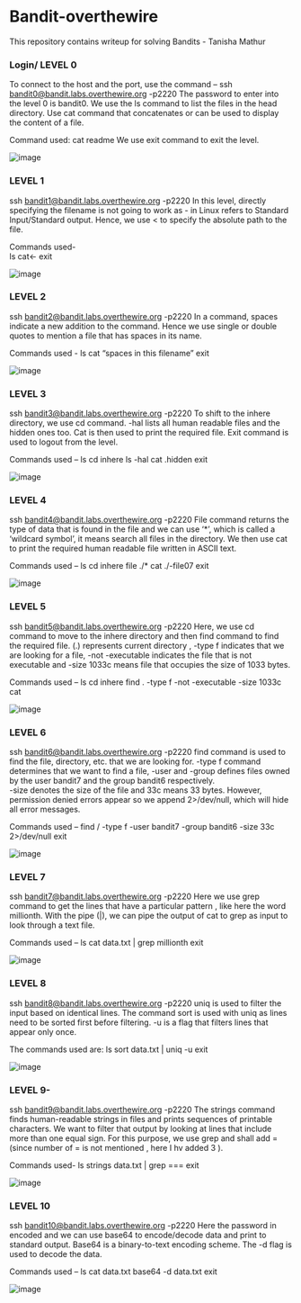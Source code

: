 # Bandit-overthewire

This repository contains writeup for solving Bandits - Tanisha Mathur
### Login/ LEVEL 0
To connect to the host and the port, use the command –
ssh bandit0@bandit.labs.overthewire.org -p2220
The password to enter into the level 0 is bandit0.
We use the ls command to list the files in the head directory. 
Use cat command that concatenates or can be used to display the content of a file.

Command used: cat readme
We use exit command to exit the level.


![image](https://github.com/user-attachments/assets/0acfb2da-f23b-4596-b851-2aedd228fb03)


 
### LEVEL 1
ssh bandit1@bandit.labs.overthewire.org -p2220
In this level, directly specifying the filename is not going to work as - in Linux refers to Standard Input/Standard output. 
Hence, we use < to specify the absolute path to the file.

Commands used-  
 ls        cat<-     	exit
 
 ![image](https://github.com/user-attachments/assets/622e9bfb-8350-438d-b1df-ab3181fae65d)

 
### LEVEL 2
ssh bandit2@bandit.labs.overthewire.org -p2220
In a command, spaces indicate a new addition to the command. 
Hence we use single or double quotes to mention a file that has spaces in its name.

Commands used -
  ls 	cat “spaces in this filename”   	exit

  
  ![image](https://github.com/user-attachments/assets/dca67562-fcc6-479b-9bdb-fdb53c8183ce)

 
 ### LEVEL 3
ssh bandit3@bandit.labs.overthewire.org -p2220
To shift to the inhere directory, we use cd command. -hal lists all human readable files and the hidden ones too. 
Cat is then used to print the required file.
Exit command is used to logout from the level.

Commands used – ls 	cd inhere 	ls -hal    cat .hidden   	exit


![image](https://github.com/user-attachments/assets/4e1e51f1-9968-4cdc-8d52-7effe70e35f4)


 
 
### LEVEL 4
ssh bandit4@bandit.labs.overthewire.org -p2220
File command returns the type of data that is found in the file and we can use ‘*’, which is called a ‘wildcard symbol’, it means search all files in the directory. 
We then use cat to print the required human readable file written in ASCII text.

Commands used – ls	cd inhere 	file ./*  	cat ./-file07    	exit


 ![image](https://github.com/user-attachments/assets/38fcbaad-72bb-475b-a56f-d49e5e6f6913)

 


### LEVEL 5
ssh bandit5@bandit.labs.overthewire.org -p2220
Here, we use cd command to move to the inhere directory and then find command to find the required file. (.) represents current directory ,
-type f indicates that we are looking for a file, -not -executable indicates the file that is not executable and 
-size 1033c means file that occupies the size of 1033 bytes.

Commands used – ls   cd inhere    find . -type f -not -executable -size 1033c   cat


![image](https://github.com/user-attachments/assets/20ff654c-f0ab-4021-a0e1-7bff5eb99d8a)

 
 
 ### LEVEL 6
ssh bandit6@bandit.labs.overthewire.org -p2220
find command is used to find the file, directory, etc. that we are looking for.
-type f command determines that we want to find a file, -user and -group defines files owned by the user bandit7 and  the group bandit6 respectively.    	
-size denotes the size of the file and 33c means 33 bytes. However, permission denied errors appear so we append 2>/dev/null, which will hide all error messages.

Commands used – find / -type f -user bandit7 -group bandit6 -size 33c 2>/dev/null    	exit


 ![image](https://github.com/user-attachments/assets/f99e0371-5802-43d6-ac47-ece9f9182ff8)

 
 ### LEVEL 7
ssh bandit7@bandit.labs.overthewire.org -p2220
Here we use grep command to get the lines that have a particular pattern , like here the word millionth. With the pipe (|), 
we can pipe the output of cat to grep as input to look through a text file.

Commands used – ls 	cat data.txt | grep millionth   	exit


![image](https://github.com/user-attachments/assets/ffe69f9f-e58b-475d-b8e3-6623a4f88c85)

 
 
### LEVEL 8
ssh bandit8@bandit.labs.overthewire.org -p2220
uniq is used to filter the input based on identical lines. The command sort is used with uniq as lines need to be sorted first before filtering. 
-u is a flag that filters lines that appear only once.

The commands used are: ls    	 sort data.txt | uniq -u          	exit


![image](https://github.com/user-attachments/assets/7e9d1315-c62e-4ad6-918b-f260c5a756c3)

 
 
### LEVEL 9-
ssh bandit9@bandit.labs.overthewire.org -p2220
The strings command finds human-readable strings in files and prints sequences of printable characters. 
We want to filter that output by looking at lines that include more than one equal sign. 
For this purpose, we use grep and shall add =  (since number of = is not mentioned , here I hv added 3 ).

Commands used- ls 	strings data.txt | grep ===      	exit


![image](https://github.com/user-attachments/assets/667bd6f1-1211-4c97-af88-be582943e947)

 
 
### LEVEL 10
ssh bandit10@bandit.labs.overthewire.org -p2220
Here the password in encoded and we can use base64 to encode/decode data and print to standard output. 
Base64 is a binary-to-text encoding scheme. The -d flag is used to decode the data.

Commands used – ls  cat data.txt  	base64 -d data.txt  	exit


![image](https://github.com/user-attachments/assets/ed688d44-2b42-445e-996f-9f0be4c8e399)

 
 
 
 
 
 

